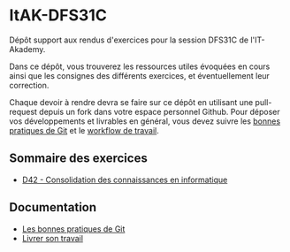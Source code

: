 # ItAK-DFS31C

Dépôt support aux rendus d'exercices pour la session DFS31C de l'IT-Akademy.

Dans ce dépôt, vous trouverez les ressources utiles évoquées en cours ainsi que les consignes des différents exercices, et éventuellement leur correction.

Chaque devoir à rendre devra se faire sur ce dépôt en utilisant une pull-request depuis un fork dans votre espace personnel Github.
Pour déposer vos développements et livrables en général, vous devez suivre les [bonnes pratiques de Git](docs/git.md) et le [workflow de travail](docs/workflow.md).

## Sommaire des exercices

  - [D42 - Consolidation des connaissances en informatique](D42_Consolidation_info/README.md)

## Documentation

  - [Les bonnes pratiques de Git](docs/git.md)
  - [Livrer son travail](docs/workflow.md)
